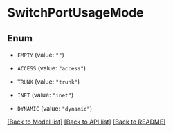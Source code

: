 # SwitchPortUsageMode

## Enum


* `EMPTY` (value: `""`)

* `ACCESS` (value: `"access"`)

* `TRUNK` (value: `"trunk"`)

* `INET` (value: `"inet"`)

* `DYNAMIC` (value: `"dynamic"`)


[[Back to Model list]](../README.md#documentation-for-models) [[Back to API list]](../README.md#documentation-for-api-endpoints) [[Back to README]](../README.md)


